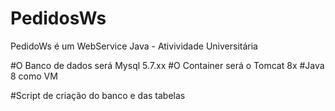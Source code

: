 # PedidosWs
PedidoWs é um WebService Java - Ativividade Universitária

#O Banco de dados será Mysql 5.7.xx
#O Container será o Tomcat 8x
#Java 8 como VM

#Script de criação do banco e das tabelas











